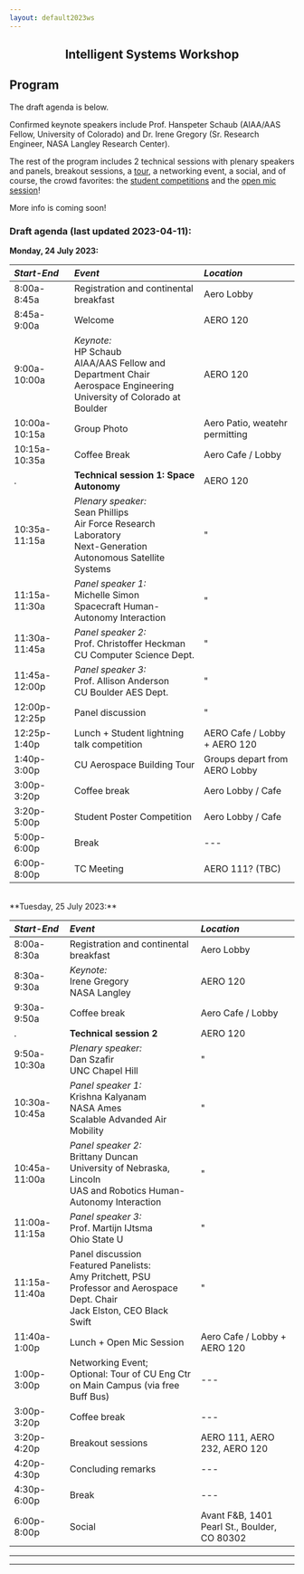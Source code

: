 ```yaml
---
layout: default2023ws
---
```


<h2 align="center">Intelligent Systems Workshop</h2>
<!--
<h3 align="center" style="color:red;">Robust autonomy and human-machine teaming in harsh, unprecedented or unpredictable environments: lessons learned and a look to the future</h3>
-->

## Program

The draft agenda is below.

<!-- [Intro paragraph introducing the workshop theme] -->

<!-- (old 2022 text)
Detailed Program: is available <a href="https://docs.google.com/spreadsheets/d/1otmL4bkWHclOv1q6ODcpmVRHJh9VRp3JHxxfSIpLQsQ/edit?usp=sharing">here</a>! (Please note that this workshop will be an in-person only event.)
(end 2022 text)-->

Confirmed keynote speakers include Prof. Hanspeter Schaub (AIAA/AAS Fellow, University of Colorado) and Dr. Irene Gregory (Sr. Research Engineer, NASA Langley Research Center).

The rest of the program includes 2 technical sessions with plenary speakers and panels<!--on space autonomy and ??-->, breakout sessions, a [tour](/IS_Workshop_2023/tours.html), a networking event, a social, and of course, the crowd favorites: the [student competitions](/IS_Workshop_2023/student_competitions.html) and the [open mic session](/IS_Workshop_2023/open_mic_session.html)!

<!-- (old 2022 text)
<i><b>Abstract submission is open now through <strike>June 25, 2022</strike> July 15, 2022 for the student poster and lightning talk competitions at the IS workshop!</b> See the [student competitions](/IS_Workshop_2022/student_competitions.html) page for more details.</i>
(end 2022 text) -->

<!-- (old text)
This year we will have three technical sessions on the following topics:
1.	Robust autonomy for harsh, unpredictable environments
2.	AI-Crew Collaboration in air and space
3.	Integration of Autonomy into existing ecosystems

The program will also feature two [tours](/IS_Workshop_2022/tours.html), an [open mic session](/IS_Workshop_2022/open_mic_session.html), and two [student competitions](/IS_Workshop_2022/student_competitions.html).  

Detailed Program: Coming soon!
(end old text) -->

More info is coming soon!

### Draft agenda (last updated 2023-04-11): ###

**Monday, 24 July 2023:**

| ***Start-End*** | ***Event*** | ***Location*** |
| :-------------- | :---------- | :------------- |
| 8:00a-8:45a | Registration and continental breakfast | Aero Lobby |
| 8:45a-9:00a | Welcome | AERO 120 |
| 9:00a-10:00a | *Keynote:*<br>HP Schaub<br>AIAA/AAS Fellow and Department Chair<br>Aerospace Engineering<br>University of Colorado at Boulder | AERO 120 |
| 10:00a-10:15a | Group Photo | Aero Patio, weatehr permitting |
| 10:15a-10:35a | Coffee Break | Aero Cafe / Lobby |
| . | **Technical session 1: Space Autonomy** | AERO 120 |
| 10:35a-11:15a | *Plenary speaker:*<br>Sean Phillips<br>Air Force Research Laboratory<br>Next-Generation Autonomous Satellite Systems | " |
| 11:15a-11:30a | *Panel speaker 1:*<br>Michelle Simon<br>Spacecraft Human-Autonomy Interaction | " |
| 11:30a-11:45a | *Panel speaker 2:*<br>Prof. Christoffer Heckman<br>CU Computer Science Dept. | " |
| 11:45a-12:00p | *Panel speaker 3:*<br>Prof. Allison Anderson<br>CU Boulder AES Dept. | " |
| 12:00p-12:25p | Panel discussion | " |
| 12:25p-1:40p | Lunch + Student lightning talk competition | AERO Cafe / Lobby + AERO 120 |
| 1:40p-3:00p | CU Aerospace Building Tour | Groups depart from AERO Lobby |
| 3:00p-3:20p | Coffee break | Aero Lobby / Cafe |
| 3:20p-5:00p | Student Poster Competition | Aero Lobby / Cafe |
| 5:00p-6:00p | Break | --- |
| 6:00p-8:00p | TC Meeting | AERO 111? (TBC) |

<br>
**Tuesday, 25 July 2023:**

| ***Start-End*** | ***Event*** | ***Location*** |
| :-------------- | :---------- | :------------- |
| 8:00a-8:30a | Registration and continental breakfast | Aero Lobby |
| 8:30a-9:30a | *Keynote:*<br>Irene Gregory<br>NASA Langley | AERO 120 |
| 9:30a-9:50a | Coffee break | Aero Cafe / Lobby |
| . | **Technical session 2** | AERO 120 |
| 9:50a-10:30a | *Plenary speaker:*<br>Dan Szafir<br>UNC Chapel Hill | " |
| 10:30a-10:45a | *Panel speaker 1:*<br>Krishna Kalyanam<br>NASA Ames<br>Scalable Advanded Air Mobility | " |
| 10:45a-11:00a | *Panel speaker 2:*<br>Brittany Duncan<br>University of Nebraska, Lincoln<br>UAS and Robotics Human-Autonomy Interaction | " |
| 11:00a-11:15a | *Panel speaker 3:*<br>Prof. Martijn IJtsma<br>Ohio State U | " |
| 11:15a-11:40a | Panel discussion<br>Featured Panelists:<br>Amy Pritchett, PSU Professor and Aerospace Dept. Chair<br>Jack Elston, CEO Black Swift | " |
| 11:40a-1:00p | Lunch + Open Mic Session | Aero Cafe / Lobby + AERO 120 |
| 1:00p-3:00p | Networking Event;<br>Optional: Tour of CU Eng Ctr on Main Campus (via free Buff Bus) | --- |
| 3:00p-3:20p | Coffee break | --- |
| 3:20p-4:20p | Breakout sessions | AERO 111, AERO 232, AERO 120 |
| 4:20p-4:30p | Concluding remarks | --- |
| 4:30p-6:00p | Break | --- |
| 6:00p-8:00p | Social | Avant F&B, 1401 Pearl St., Boulder, CO 80302 |

* * *
* * *

<!-- --end-of-page-- -->
